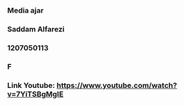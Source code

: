 ### Media ajar
### Saddam Alfarezi
### 1207050113
### F
### Link Youtube: https://www.youtube.com/watch?v=7YiTSBgMgIE
